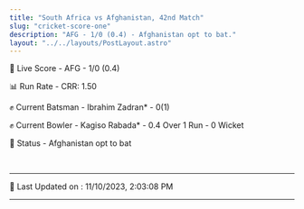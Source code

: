 ```yaml
---
title: "South Africa vs Afghanistan, 42nd Match"
slug: "cricket-score-one"
description: "AFG - 1/0 (0.4) - Afghanistan opt to bat."
layout: "../../layouts/PostLayout.astro"
---
```


🔴 Live Score - AFG - 1/0 (0.4)  

📊 Run Rate - CRR: 1.50  

✊ Current Batsman - Ibrahim Zadran* - 0(1)  

✊ Current Bowler - Kagiso Rabada* - 0.4 Over 1 Run - 0 Wicket  

📑 Status - Afghanistan opt to bat

<br />

***

📝 Last Updated on : 11/10/2023, 2:03:08 PM

***

